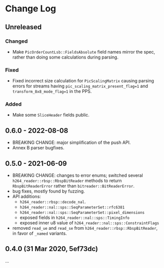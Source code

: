 # Change Log

## Unreleased

### Changed
*   Make `PicOrderCountLsb::FieldsAbsolute` field names mirror the spec, rather than doing some calculations during
    parsing.

### Fixed
*   Fixed incorrect size calculation for `PicScalingMatrix` causing parsing errors for streams having
    `pic_scaling_matrix_present_flag=1` and `transform_8x8_mode_flag=1` in the PPS.

### Added
*   Make some `SliceHeader` fields public.

## 0.6.0 - 2022-08-08

*   BREAKING CHANGE: major simplification of the push API.
*   Annex B parser bugfixes.

## 0.5.0 - 2021-06-09

*   BREAKING CHANGE: changes to error enums; switched several
    `h264_reader::rbsp::RbspBitReader` methods to return `RbspBitReaderError`
    rather than `bitreader::BitReaderError`.
*   bug fixes, mostly found by fuzzing.
*   API additions:
    *   `h264_reader::rbsp::decode_nal`.
    *   `h264_reader::nal::sps::SeqParameterSet::rfc6381`
    *   `h264_reader::nal::sps::SeqParameterSet::pixel_dimensions`
    *   exposed fields in `h264_reader::nal::sps::TimingInfo`
    *   exposed inner u8 value of `h264_reader::nal::sps::ConstraintFlags`
*   removed `read_ue` and `read_se` from
    `h264_reader::rbsp::RbspBitReader`, in favor of `_named` variants.

## 0.4.0 (31 Mar 2020, 5ef73dc)

...
